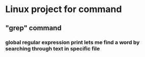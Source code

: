 # Linux project for command

## "grep" command

### global regular expression print lets me find a word by searching through text in specific file